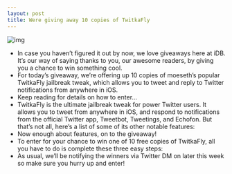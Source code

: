 ```yaml
---
layout: post
title: Were giving away 10 copies of TwitkaFly
---
```

![img](http://media.idownloadblog.com/wp-content/uploads/2011/08/twitkafly_sample.png)
* In case you haven’t figured it out by now, we love giveaways here at iDB. It’s our way of saying thanks to you, our awesome readers, by giving you a chance to win something cool.
* For today’s giveaway, we’re offering up 10 copies of moeseth’s popular TwitkaFly jailbreak tweak, which allows you to tweet and reply to Twitter notifications from anywhere in iOS.
* Keep reading for details on how to enter…
* TwitkaFly is the ultimate jailbreak tweak for power Twitter users. It allows you to tweet from anywhere in iOS, and respond to notifications from the official Twitter app, Tweetbot, Tweetings, and Echofon. But that’s not all, here’s a list of some of its other notable features:
* Now enough about features, on to the giveaway!
* To enter for your chance to win one of 10 free copies of TwitkaFly, all you have to do is complete these three easy steps:
* As usual, we’ll be notifying the winners via Twitter DM on later this week so make sure you hurry up and enter!

